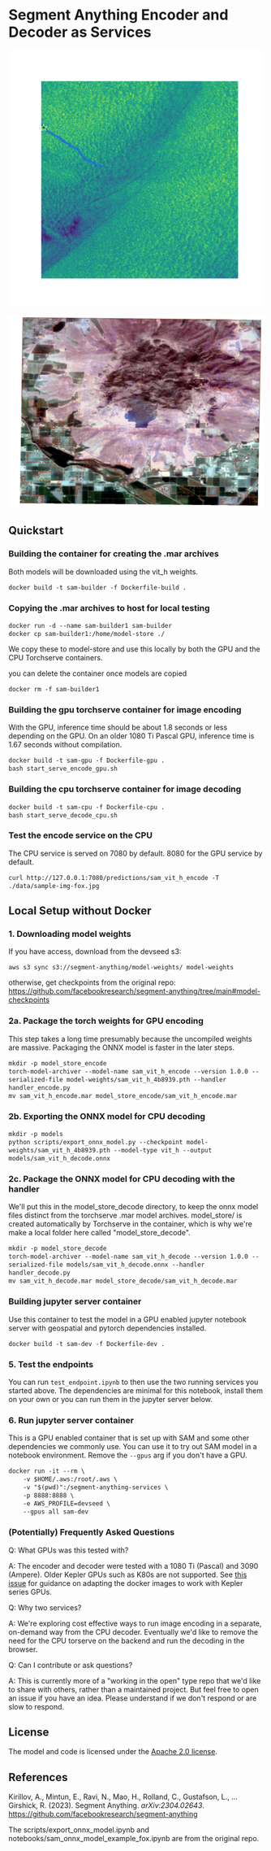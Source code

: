 # Segment Anything Encoder and Decoder as Services

![Oil slick captured by Sentinel-1 Segmented](slick_example.png)

![Burn Scar captured by Sentinel-2 Segmented](burn_scar_sam_example.png)


## Quickstart

### Building the container for creating the .mar archives

Both models will be downloaded using the vit_h weights.

```
docker build -t sam-builder -f Dockerfile-build .
```

### Copying the .mar archives to host for local testing

```
docker run -d --name sam-builder1 sam-builder
docker cp sam-builder1:/home/model-store ./
```

We copy these to model-store and use this locally by both the GPU and the CPU Torchserve containers.

you can delete the container once models are copied

```
docker rm -f sam-builder1
```

### Building the gpu torchserve container for image encoding
With the GPU, inference time should be about 1.8 seconds or less depending on the GPU. On an older 1080 Ti Pascal GPU, inference time is 1.67 seconds without compilation.

```
docker build -t sam-gpu -f Dockerfile-gpu .
bash start_serve_encode_gpu.sh
```

### Building the cpu torchserve container for image decoding

```
docker build -t sam-cpu -f Dockerfile-cpu .
bash start_serve_decode_cpu.sh
```

### Test the encode service on the CPU
The CPU service is served on 7080 by default. 8080 for the GPU service by default.
```
curl http://127.0.0.1:7080/predictions/sam_vit_h_encode -T ./data/sample-img-fox.jpg
```

## Local Setup without Docker

### 1. Downloading model weights

If you have access, download from the devseed s3:

```
aws s3 sync s3://segment-anything/model-weights/ model-weights
```

otherwise, get checkpoints from the original repo: https://github.com/facebookresearch/segment-anything/tree/main#model-checkpoints

### 2a. Package the torch weights for GPU encoding

This step takes a long time presumably because the uncompiled weights are massive. Packaging the ONNX model is faster in the later steps.

```
mkdir -p model_store_encode
torch-model-archiver --model-name sam_vit_h_encode --version 1.0.0 --serialized-file model-weights/sam_vit_h_4b8939.pth --handler handler_encode.py
mv sam_vit_h_encode.mar model_store_encode/sam_vit_h_encode.mar
```

### 2b. Exporting the ONNX model for CPU decoding

```
mkdir -p models
python scripts/export_onnx_model.py --checkpoint model-weights/sam_vit_h_4b8939.pth --model-type vit_h --output models/sam_vit_h_decode.onnx
```

### 2c. Package the ONNX model for CPU decoding with the handler

We'll put this in the model_store_decode directory, to keep the onnx model files distinct from the torchserve .mar model archives. model_store/ is created automatically by Torchserve in the container, which is why we're make a local folder here called "model_store_decode".

```
mkdir -p model_store_decode
torch-model-archiver --model-name sam_vit_h_decode --version 1.0.0 --serialized-file models/sam_vit_h_decode.onnx --handler handler_decode.py
mv sam_vit_h_decode.mar model_store_decode/sam_vit_h_decode.mar
```

### Building jupyter server container

Use this container to test the model in a GPU enabled jupyter notebook server with geospatial and pytorch dependencies installed.

```
docker build -t sam-dev -f Dockerfile-dev .
```

### 5. Test the endpoints

You can run `test_endpoint.ipynb` to then use the two running services you started above. The dependencies are minimal for this notebook, install them on your own or you can run them in the jupyter server below.

### 6. Run jupyter server container

This is a GPU enabled container that is set up with SAM and some other dependencies we commonly use. You can use it to try out SAM model in a notebook environment. Remove the `--gpus` arg if you don't have a GPU.

```
docker run -it --rm \
    -v $HOME/.aws:/root/.aws \
    -v "$(pwd)":/segment-anything-services \
    -p 8888:8888 \
    -e AWS_PROFILE=devseed \
    --gpus all sam-dev
```

### (Potentially) Frequently Asked Questions
Q: What GPUs was this tested with?

A: The encoder and decoder were tested with a 1080 Ti (Pascal) and 3090 (Ampere). Older Kepler GPUs such as K80s are not supported. See [this issue](https://github.com/developmentseed/segment-anything-services/issues/36) for guidance on adapting the docker images to work with Kepler series GPUs. 

Q: Why two services?

A: We're exploring cost effective ways to run image encoding in a separate, on-demand way from the CPU decoder. Eventually we'd like to remove the need for the CPU torserve on the backend and run the decoding in the browser.

Q: Can I contribute or ask questions?

A: This is currently more of a "working in the open" type repo that we'd like to share with others, rather than a maintained project. But feel free to open an issue if you have an idea. Please understand if we don't respond or are slow to respond.

## License

The model and code is licensed under the [Apache 2.0 license](LICENSE).

## References

Kirillov, A., Mintun, E., Ravi, N., Mao, H., Rolland, C., Gustafson, L., ... Girshick, R. (2023). Segment Anything. *arXiv:2304.02643*. https://github.com/facebookresearch/segment-anything

The scripts/export_onnx_model.ipynb and notebooks/sam_onnx_model_example_fox.ipynb are from the original repo.
